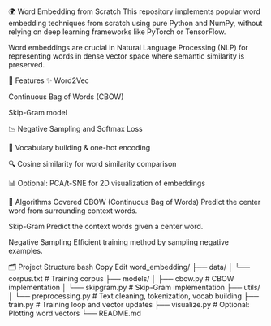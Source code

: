 🌍 Word Embedding from Scratch
This repository implements popular word embedding techniques from scratch using pure Python and NumPy, without relying on deep learning frameworks like PyTorch or TensorFlow.

Word embeddings are crucial in Natural Language Processing (NLP) for representing words in dense vector space where semantic similarity is preserved.

📌 Features
✨ Word2Vec

Continuous Bag of Words (CBOW)

Skip-Gram model

📉 Negative Sampling and Softmax Loss

🔡 Vocabulary building & one-hot encoding

🔍 Cosine similarity for word similarity comparison

📊 Optional: PCA/t-SNE for 2D visualization of embeddings

🧠 Algorithms Covered
CBOW (Continuous Bag of Words)
Predict the center word from surrounding context words.

Skip-Gram
Predict the context words given a center word.

Negative Sampling
Efficient training method by sampling negative examples.

🗂️ Project Structure
bash
Copy
Edit
word_embedding/
├── data/
│   └── corpus.txt                # Training corpus
├── models/
│   ├── cbow.py                   # CBOW implementation
│   └── skipgram.py               # Skip-Gram implementation
├── utils/
│   └── preprocessing.py          # Text cleaning, tokenization, vocab building
├── train.py                      # Training loop and vector updates
├── visualize.py                  # Optional: Plotting word vectors
└── README.md
